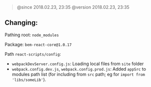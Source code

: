 > @since 2018.02.23, 23:35
> @version 2018.02.23, 23:35

## Changing:

Pathing root: `node_modules`

Package: `bem-react-core@1.0.17`

Path `react-scripts/config`:
  - `webpackDevServer.config.js`: Loading local files from `site` folder
  - `webpack.config.dev.js`, `webpack.config.prod.js`: Added `appSrc` to modules path list (for including from `src` path; eg for `import from 'libs/someLib'`).
